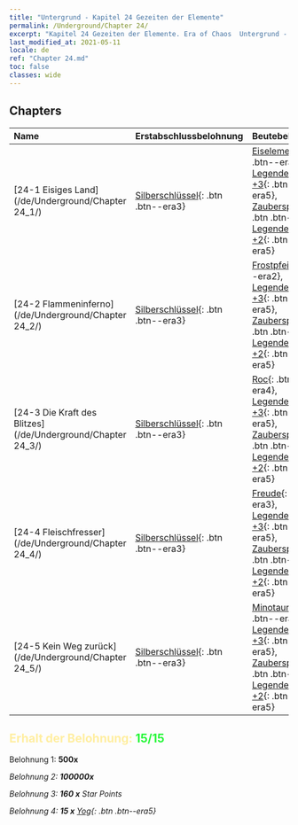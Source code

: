 ```yaml
---
title: "Untergrund - Kapitel 24 Gezeiten der Elemente"
permalink: /Underground/Chapter 24/
excerpt: "Kapitel 24 Gezeiten der Elemente. Era of Chaos  Untergrund - Kapitel 24. Gezeiten der Elemente"
last_modified_at: 2021-05-11
locale: de
ref: "Chapter 24.md"
toc: false
classes: wide
---
```


## Chapters

  | Name |  Erstabschlussbelohnung | Beutebelohnung |
  |:------------|:------------|:------------| 
  | [24-1 Eisiges Land](/de/Underground/Chapter 24_1/) | [Silberschlüssel](/ItemsDE/con_693/){: .btn .btn--era3} | [Eiselementar](/ItemsDE/unt_264/){: .btn .btn--era4}, [Legendenzertifikat +3](/ItemsDE/mat_88/){: .btn .btn--era5}, [Zauberspruchrollen](/ItemsDE/con_694/){: .btn .btn--era3}, [Legendenzertifikat +2](/ItemsDE/mat_81/){: .btn .btn--era5} |
  | [24-2 Flammeninferno](/de/Underground/Chapter 24_2/) | [Silberschlüssel](/ItemsDE/con_693/){: .btn .btn--era3} | [Frostpfeil](/ItemsDE/her_431/){: .btn .btn--era2}, [Legendenzertifikat +3](/ItemsDE/mat_88/){: .btn .btn--era5}, [Zauberspruchrollen](/ItemsDE/con_694/){: .btn .btn--era3}, [Legendenzertifikat +2](/ItemsDE/mat_81/){: .btn .btn--era5} |
  | [24-3 Die Kraft des Blitzes](/de/Underground/Chapter 24_3/) | [Silberschlüssel](/ItemsDE/con_693/){: .btn .btn--era3} | [Roc](/ItemsDE/unt_221/){: .btn .btn--era4}, [Legendenzertifikat +3](/ItemsDE/mat_88/){: .btn .btn--era5}, [Zauberspruchrollen](/ItemsDE/con_694/){: .btn .btn--era3}, [Legendenzertifikat +2](/ItemsDE/mat_81/){: .btn .btn--era5} |
  | [24-4 Fleischfresser](/de/Underground/Chapter 24_4/) | [Silberschlüssel](/ItemsDE/con_693/){: .btn .btn--era3} | [Freude](/ItemsDE/her_424/){: .btn .btn--era3}, [Legendenzertifikat +3](/ItemsDE/mat_88/){: .btn .btn--era5}, [Zauberspruchrollen](/ItemsDE/con_694/){: .btn .btn--era3}, [Legendenzertifikat +2](/ItemsDE/mat_81/){: .btn .btn--era5} |
  | [24-5 Kein Weg zurück](/de/Underground/Chapter 24_5/) | [Silberschlüssel](/ItemsDE/con_693/){: .btn .btn--era3} | [Minotaurus](/ItemsDE/unt_248/){: .btn .btn--era4}, [Legendenzertifikat +3](/ItemsDE/mat_88/){: .btn .btn--era5}, [Zauberspruchrollen](/ItemsDE/con_694/){: .btn .btn--era3}, [Legendenzertifikat +2](/ItemsDE/mat_81/){: .btn .btn--era5} |


## <span style="color: #ffeea0">Erhalt der Belohnung: </span><span style="color: #27f73a">15/15</span>

 Belohnung 1:  **500x** <i class="fas fa-gem"/>

 Belohnung 2:  **100000x** <i class="fas fa-coins"/>

 Belohnung 3: **160 x** Star Points

 Belohnung 4: **15 x** [Yog](/ItemsDE/her_377/){: .btn .btn--era5}

